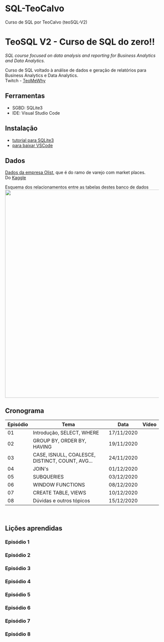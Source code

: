 # SQL-TeoCalvo
Curso de SQL por TeoCalvo (teoSQL-V2)

# TeoSQL V2 - Curso de SQL do zero!!

_SQL course focused on data analysis and reporting for Business Analytics and Data Analytics.</br>_

Curso de SQL voltado à análise de dados e geração de relatórios para Business Analytics e Data Analytics.</br>
Twitch - [TeoMeWhy](https://www.twitch.tv/teomewhy)

## Ferramentas
- SGBD: SQLite3
- IDE: Visual Studio Code

## Instalação
- [tutorial para SQLite3](https://www.servermania.com/kb/articles/install-sqlite/)</br>
- [para baixar VSCode](https://code.visualstudio.com/)

## Dados

[Dados da empresa Olist](https://drive.google.com/file/d/1QnH5Zs4d5_cxdClbjVAo-GfEgQTBNhEI/view?usp=sharing), que é do ramo de varejo com market places. </br>
Do [Kaggle](https://www.kaggle.com/olistbr/brazilian-ecommerce)

Esquema dos relacionamentos entre as tabelas destes banco de dados
<img src="https://i.imgur.com/HRhd2Y0.png" alt="" width="680">


## Cronograma

| Episódio | Tema | Data | Vídeo |
| ------- | ---- | ----| --- |
| 01 | Introdução, SELECT, WHERE | 17/11/2020 |  |
| 02 | GROUP BY, ORDER BY, HAVING | 19/11/2020 |  |
| 03 | CASE, ISNULL, COALESCE, DISTINCT, COUNT, AVG... | 24/11/2020 | |
| 04 | JOIN's | 01/12/2020 |  |
| 05 | SUBQUERIES | 03/12/2020 |  |
| 06 | WINDOW FUNCTIONS | 08/12/2020 | |
| 07 | CREATE TABLE, VIEWS | 10/12/2020 | |
| 08 | Dúvidas e outros tópicos | 15/12/2020 | |
</br>

## Lições aprendidas
### Episódio 1
### Episódio 2
### Episódio 3
### Episódio 4
### Episódio 5
### Episódio 6
### Episódio 7
### Episódio 8